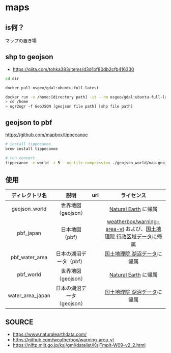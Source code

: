 # maps

## is何？

マップの置き場

## shp to geojson

- https://qiita.com/tohka383/items/d3d1bf80db2cfb416330

```bash
cd dir

docker pull osgeo/gdal:ubuntu-full-latest

docker run -v /home:[directory path] -it --rm osgeo/gdal:ubuntu-full-latest
> cd /home
> ogr2ogr -f GeoJSON [geojson file path] [shp file path]
```

## geojson to pbf

https://github.com/mapbox/tippecanoe

```bash
# install tippecanoe
brew install tippecanoe

# run convert
tippecanoe -e world -z 5 --no-tile-compression ./geojson_world/map.geojson
```

## 使用

|  ディレクトリ名  |            説明             |  url  |                                                                                       ライセンス                                                                                        |
| :--------------: | :-------------------------: | :---: | :-------------------------------------------------------------------------------------------------------------------------------------------------------------------------------------: |
|  geojson_world   |     世界地図（geojson）     |       |                                                                [Natural Earth](https://www.naturalearthdata.com/) に帰属                                                                |
|    pbf_japan     |       日本地図（pbf）       |       | [weatherbox/warning-area-vt](https://github.com/weatherbox/warning-area-vt) および、[国土地理院 行政区域データ](https://nlftp.mlit.go.jp/ksj/gml/datalist/KsjTmplt-N03-v2_3.html)に帰属 |
|  pbf_water_area  |   日本の湖沼データ（pbf）   |       |                                             [国土地理院 湖沼データ](https://nlftp.mlit.go.jp/ksj/gml/datalist/KsjTmplt-N03-v2_3.html)に帰属                                             |
|    pbf_world     |     世界地図（geojson）     |       |                                                                [Natural Earth](https://www.naturalearthdata.com/) に帰属                                                                |
| water_area_japan | 日本の湖沼データ（geojson） |       |                                             [国土地理院 湖沼データ](https://nlftp.mlit.go.jp/ksj/gml/datalist/KsjTmplt-N03-v2_3.html)に帰属                                             |

## SOURCE

- https://www.naturalearthdata.com/
- https://github.com/weatherbox/warning-area-vt
- https://nlftp.mlit.go.jp/ksj/gml/datalist/KsjTmplt-W09-v2_2.html
